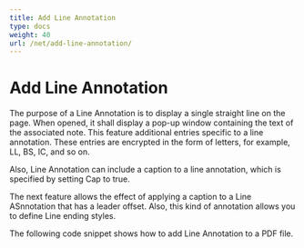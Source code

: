 ```yaml
---
title: Add Line Annotation
type: docs
weight: 40
url: /net/add-line-annotation/
---
```

# Add Line Annotation

The purpose of a Line Annotation is to display a single straight line on the page. When opened, it shall display a pop-up window containing the text of the associated note. 
This feature additional entries specific to a line annotation. These entries are encrypted in the form of letters, for example, LL, BS, IC, and so on.

Also, Line Annotation can include a caption to a line annotation, which is specified by setting Cap to
true. 

The next feature allows the effect of applying a caption to a Line ASnnotation that has a leader offset.
Also, this kind of annotation allows you to define Line ending styles.

The following code snippet shows how to add Line Annotation to a PDF file.


